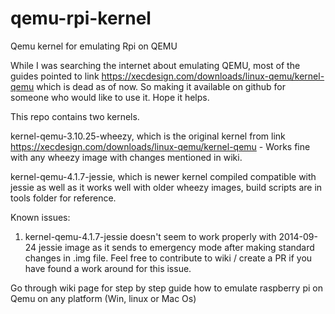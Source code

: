# qemu-rpi-kernel
Qemu kernel for emulating Rpi on QEMU

While I was searching the internet about emulating QEMU, most of the guides pointed to link https://xecdesign.com/downloads/linux-qemu/kernel-qemu which is dead as of now.
So making it available on github for someone who would like to use it.
Hope it helps.

This repo contains two kernels.

kernel-qemu-3.10.25-wheezy, which is the original kernel from link https://xecdesign.com/downloads/linux-qemu/kernel-qemu - Works fine with any wheezy image with changes mentioned in wiki.

kernel-qemu-4.1.7-jessie, which is newer kernel compiled compatible with jessie as well as it works well with older wheezy images, build scripts are in tools folder for reference.

Known issues:

1. kernel-qemu-4.1.7-jessie doesn't seem to work properly with 2014-09-24 jessie image as it sends to emergency mode after making standard changes in .img file. Feel free to contribute to wiki / create a PR if you have found a work around for this issue.

Go through wiki page for step by step guide how to emulate raspberry pi on Qemu on any platform (Win, linux or Mac Os)
